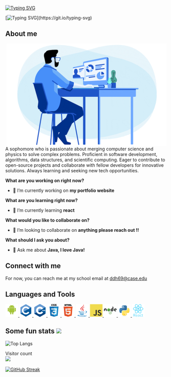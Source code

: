  [![Typing SVG](https://readme-typing-svg.demolab.com?font=Fira+Code&size=28&duration=1&pause=850&color=F7EEEB&repeat=false&width=435&lines=Damario+Hamilton)](https://git.io/typing-svg)




[![Typing SVG](https://readme-typing-svg.demolab.com?font=Fira+Code&pause=850&color=F7EEEB&width=435&lines=Software+engineer+.+.+.;Problem+solver+.+.+.;One+Piece+fan.)](https://git.io/typing-svg)
## About me 
<img align="right" alt="Coding" width="500" src="programmer.gif">
 A  sophomore  who is passionate about merging computer science and physics to solve complex problems. Proficient in software development, algorithms, data structures, and scientific computing. Eager to contribute to open-source projects and collaborate with fellow developers for innovative solutions. Always learning and seeking new tech opportunities.


<b>What are you working on right now?</b>
- 🔭  I’m currently working on **my portfolio website**

<b>What are you learning right now?</b>
- 🌱 I’m currently learning **react**
  
<b>What would you like to collaborate on?</b>
- 👯 I’m looking to collaborate on **anything please reach out !!**

<b>What should I ask you about?</b>
- 💬 Ask me about **Java, I love Java!**

## Connect with me
For now, you can reach me at my school email at ddh69@case.edu


## Languages and Tools 
<p align="left"> <a href="https://developer.android.com" target="_blank" rel="noreferrer"> <img src="https://raw.githubusercontent.com/devicons/devicon/master/icons/android/android-original-wordmark.svg" alt="android" width="40" height="40"/> </a> <a href="https://www.cprogramming.com/" target="_blank" rel="noreferrer"> <img src="https://raw.githubusercontent.com/devicons/devicon/master/icons/c/c-original.svg" alt="c" width="40" height="40"/> </a> <a href="https://www.w3schools.com/cpp/" target="_blank" rel="noreferrer"> <img src="https://raw.githubusercontent.com/devicons/devicon/master/icons/cplusplus/cplusplus-original.svg" alt="cplusplus" width="40" height="40"/> </a> <a href="https://www.w3schools.com/css/" target="_blank" rel="noreferrer"> <img src="https://raw.githubusercontent.com/devicons/devicon/master/icons/css3/css3-original-wordmark.svg" alt="css3" width="40" height="40"/> </a> <a href="https://www.w3.org/html/" target="_blank" rel="noreferrer"> <img src="https://raw.githubusercontent.com/devicons/devicon/master/icons/html5/html5-original-wordmark.svg" alt="html5" width="40" height="40"/> </a> <a href="https://www.java.com" target="_blank" rel="noreferrer"> <img src="https://raw.githubusercontent.com/devicons/devicon/master/icons/java/java-original.svg" alt="java" width="40" height="40"/> </a> <a href="https://developer.mozilla.org/en-US/docs/Web/JavaScript" target="_blank" rel="noreferrer"> <img src="https://raw.githubusercontent.com/devicons/devicon/master/icons/javascript/javascript-original.svg" alt="javascript" width="40" height="40"/> </a> <a href="https://nodejs.org" target="_blank" rel="noreferrer"> <img src="https://raw.githubusercontent.com/devicons/devicon/master/icons/nodejs/nodejs-original-wordmark.svg" alt="nodejs" width="40" height="40"/> </a> <a href="https://www.python.org" target="_blank" rel="noreferrer"> <img src="https://raw.githubusercontent.com/devicons/devicon/master/icons/python/python-original.svg" alt="python" width="40" height="40"/> </a> <a href="https://reactjs.org/" target="_blank" rel="noreferrer"> <img src="https://raw.githubusercontent.com/devicons/devicon/master/icons/react/react-original-wordmark.svg" alt="react" width="40" height="40"/> </a> </p>

## Some fun stats <img src="https://media.giphy.com/media/12oufCB0MyZ1Go/giphy.gif" width="30">

![Top Langs](https://readme-stats.delivery-klad.vercel.app/api/top-langs/?username=damariocodes&hide_progress=true&theme=vision-friendly-dark)


Visitor count <br>
<img src="https://profile-counter.glitch.me/DHamCodes/count.svg" />


[![GitHub Streak](https://streak-stats.demolab.com?user=DamarioCodes&theme=soft-green&exclude_days=Sun%2CSat)](https://git.io/streak-stats)
